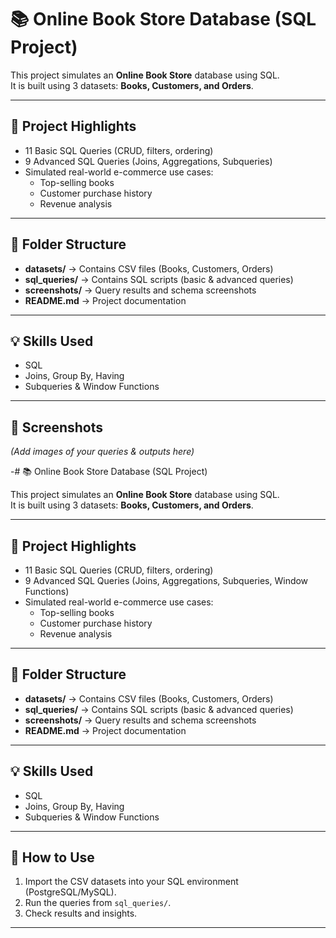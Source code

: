 # 📚 Online Book Store Database (SQL Project)

This project simulates an **Online Book Store** database using SQL.  
It is built using 3 datasets: **Books, Customers, and Orders**.

---

## 🔹 Project Highlights
- 11 Basic SQL Queries (CRUD, filters, ordering)
- 9 Advanced SQL Queries (Joins, Aggregations, Subqueries)
- Simulated real-world e-commerce use cases:
  - Top-selling books
  - Customer purchase history
  - Revenue analysis

---

## 📂 Folder Structure
- **datasets/** → Contains CSV files (Books, Customers, Orders)  
- **sql_queries/** → Contains SQL scripts (basic & advanced queries)  
- **screenshots/** → Query results and schema screenshots  
- **README.md** → Project documentation  

---

## 💡 Skills Used
- SQL  
- Joins, Group By, Having  
- Subqueries & Window Functions  

---

## 📸 Screenshots
*(Add images of your queries & outputs here)*

-# 📚 Online Book Store Database (SQL Project)

This project simulates an **Online Book Store** database using SQL.  
It is built using 3 datasets: **Books, Customers, and Orders**.

---

## 🔹 Project Highlights
- 11 Basic SQL Queries (CRUD, filters, ordering)
- 9 Advanced SQL Queries (Joins, Aggregations, Subqueries, Window Functions)
- Simulated real-world e-commerce use cases:
  - Top-selling books
  - Customer purchase history
  - Revenue analysis

---

## 📂 Folder Structure
- **datasets/** → Contains CSV files (Books, Customers, Orders)  
- **sql_queries/** → Contains SQL scripts (basic & advanced queries)  
- **screenshots/** → Query results and schema screenshots  
- **README.md** → Project documentation  

---

## 💡 Skills Used
- SQL  
- Joins, Group By, Having  
- Subqueries & Window Functions  

---


## 🔗 How to Use
1. Import the CSV datasets into your SQL environment (PostgreSQL/MySQL).  
2. Run the queries from `sql_queries/`.  
3. Check results and insights.  

---



